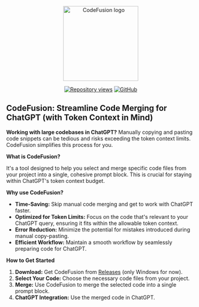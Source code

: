 <p align="center">
  <img src="https://github.com/dclipca/CodeFusion/blob/main/assets/images/app_icon.png" alt="CodeFusion logo" title="CodeFusion logo" width="200" />
</p>
<p align="center">
    <a href="https://github.com/dclipca/CodeFusion"><img src="https://hits.dwyl.com/dclipca/CodeFusion.svg?style=flat" alt="Repository views"></a>
    <a href="https://github.com/dclipca/CodeFusion"><img src="https://img.shields.io/github/stars/dclipca/CodeFusion?style=social" alt="GitHub"></a>
  <br>
</p>

## CodeFusion: Streamline Code Merging for ChatGPT (with Token Context in Mind)

**Working with large codebases in ChatGPT?** Manually copying and pasting code snippets can be tedious and risks exceeding the token context limits. CodeFusion simplifies this process for you.

**What is CodeFusion?**

It's a tool designed to help you select and merge specific code files from your project into a single, cohesive prompt block. This is crucial for staying within ChatGPT's token context budget.

**Why use CodeFusion?**

* **Time-Saving:**  Skip manual code merging and get to work with ChatGPT faster.
* **Optimized for Token Limits:**  Focus on the code that's relevant to your ChatGPT query, ensuring it fits within the allowable token context.
* **Error Reduction:**  Minimize the potential for mistakes introduced during manual copy-pasting.
* **Efficient Workflow:**  Maintain a smooth workflow by seamlessly preparing code for ChatGPT.

**How to Get Started**

1. **Download:** Get CodeFusion from [Releases](https://github.com/dclipca/CodeFusion/releases/) (only Windows for now).
2. **Select Your Code:** Choose the necessary code files from your project.
3. **Merge:**  Use CodeFusion to merge the selected code into a single prompt block.
4. **ChatGPT Integration:**  Use the merged code in ChatGPT.
